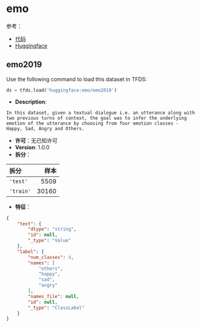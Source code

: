 # emo

参考：

- [代码](https://github.com/huggingface/datasets/blob/master/datasets/emo)
- [Huggingface](https://huggingface.co/datasets/emo)

## emo2019

Use the following command to load this dataset in TFDS:

```python
ds = tfds.load('huggingface:emo/emo2019')
```

- **Description**:

```
In this dataset, given a textual dialogue i.e. an utterance along with two previous turns of context, the goal was to infer the underlying emotion of the utterance by choosing from four emotion classes - Happy, Sad, Angry and Others.
```

- **许可**：无已知许可
- **Version**: 1.0.0
- **拆分**：

拆分 | 样本
:-- | --:
`'test'` | 5509
`'train'` | 30160

- **特征**：

```json
{
    "text": {
        "dtype": "string",
        "id": null,
        "_type": "Value"
    },
    "label": {
        "num_classes": 4,
        "names": [
            "others",
            "happy",
            "sad",
            "angry"
        ],
        "names_file": null,
        "id": null,
        "_type": "ClassLabel"
    }
}
```
